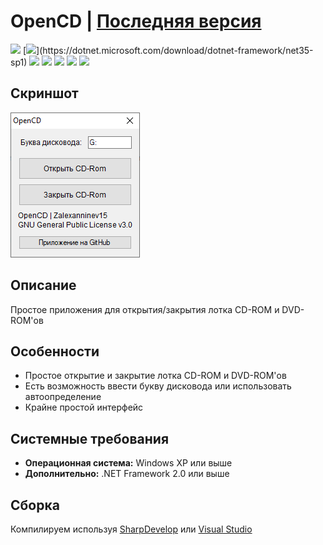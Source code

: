 # OpenCD | [Последняя версия](https://github.com/Zalexanninev15/OpenCD/releases/latest)
 
[![](https://img.shields.io/badge/OS-Windows-informational?logo=windows)](https://github.com/Zalexanninev15/OpenCD)
[![](https://img.shields.io/badge/written_on-.NET_Framework_2.0_(3.5_SP1)-512BD4.svg?logo=dotnet)](https://dotnet.microsoft.com/download/dotnet-framework/net35-sp1)
[![](https://img.shields.io/github/v/release/Zalexanninev15/OpenCD)](https://github.com/Zalexanninev15/OpenCD/releases/latest)
[![](https://img.shields.io/github/downloads/Zalexanninev15/OpenCD/total.svg)](https://github.com/Zalexanninev15/OpenCD/releases)
[![](https://img.shields.io/github/last-commit/Zalexanninev15/OpenCD)](https://github.com/Zalexanninev15/OpenCD/commits/master)
[![](https://img.shields.io/badge/license-GPLv3-ligthgreen.svg)](LICENSE)
[![](https://img.shields.io/badge/donate-Buy_Me_a_Coffee-F94400.svg)](https://zalexanninev15.jimdofree.com/buy-me-a-coffee)
 
## Скриншот
 
![](https://github.com/Zalexanninev15/OpenCD/blob/master/screenshot.png?raw=true)
 
## Описание
 
Простое приложения для открытия/закрытия лотка CD-ROM и DVD-ROM'ов
 
## Особенности
 
* Простое открытие и закрытие лотка CD-ROM и DVD-ROM'ов
* Есть возможность ввести букву дисковода или использовать автоопределение
* Крайне простой интерфейс
 
## Системные требования
 
* **Операционная система:** Windows XP или выше
* **Дополнительно:** .NET Framework 2.0 или выше
 
## Сборка
 
Компилируем используя [SharpDevelop](https://sourceforge.net/projects/sharpdevelop) или [Visual Studio](https://visualstudio.microsoft.com/vs)
